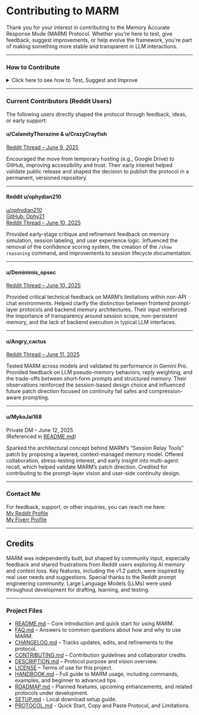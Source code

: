 # Contributing to MARM

Thank you for your interest in contributing to the Memory Accurate Response Mode (MARM) Protocol. Whether you're here to test, give feedback, suggest improvements, or help evolve the framework, you're part of making something more stable and transparent in LLM interactions.

---

### How to Contribute
<details>
<summary>Click here to see how to Test, Suggest and Improve</summary>

#### Test the Protocol
Run MARM through your own workflows using `/log`, `/compile`, and reseed blocks.  
Report any drift, breakdowns, or UX issues. Especially across different LLMs like ChatGPT, Gemini, Claude, or Perplexity.

#### Suggest Enhancements
If you’ve identified friction points, architectural gaps, or ways to simplify the prompt layer, open a GitHub issue (or DM directly if we're already connected).

#### Improve Documentation
You can submit typo fixes, restructure guides, or help clarify edge-case behaviors.

#### Developer Support (Optional)
If you have Python, JSON, or LLM toolchain experience and want to help convert MARM into a working tool or plugin, reach out. I'm looking to move from protocol to product in future phases.
</details>

---

### Current Contributors (Reddit Users)

The following users directly shaped the protocol through feedback, ideas, or early support:
 
#### u/CalamityThorazine & u/CrazyCrayfish  
[Reddit Thread – June 9, 2025](https://www.reddit.com/r/PromptEngineering/comments/1l7jtpn/i_analyzed_150_real_ai_complaints_then_built_a/)

Encouraged the move from temporary hosting (e.g., Google Drive) to GitHub, improving accessibility and trust. Their early interest helped validate public release and shaped the decision to publish the protocol in a permanent, versioned repository.

---

#### Reddit u/ophydian210  

[u/ophydian210](https://www.reddit.com/user/ophydian210/)  
[GitHub: Ophy21](https://github.com/Ophy21)  
[Reddit Thread – June 10, 2025](https://www.reddit.com/r/PromptEngineering/comments/1l7jtpn/i_analyzed_150_real_ai_complaints_then_built_a/)

Provided early-stage critique and refinement feedback on memory simulation, session labeling, and user experience logic. Influenced the removal of the confidence scoring system, the creation of the `/show reasoning` command, and improvements to session lifecycle documentation.

---

#### u/Deminimis_opsec
[Reddit Thread – June 10, 2025](https://www.reddit.com/r/PromptEngineering/comments/1l7jtpn/i_analyzed_150_real_ai_complaints_then_built_a/)

Provided critical technical feedback on MARM’s limitations within non-API chat environments. Helped clarify the distinction between frontend prompt-layer protocols and backend memory architectures. Their input reinforced the importance of transparency around session scope, non-persistent memory, and the lack of backend execution in typical LLM interfaces.

---

#### u/Angry_cactus 
[Reddit Thread – June 11, 2025](https://www.reddit.com/r/PromptEngineering/comments/1l7jtpn/i_analyzed_150_real_ai_complaints_then_built_a/)

Tested MARM across models and validated its performance in Gemini Pro. Provided feedback on LLM pseudo-memory behaviors, reply weighting, and the trade-offs between short-form prompts and structured memory. Their observations reinforced the session-based design choice and influenced future patch direction focused on continuity fail safes and compression-aware prompting.

---

#### u/MykoJai168  
Private DM – June 12, 2025  
(Referenced in [README.md](README.md))

Sparked the architectural concept behind MARM’s “Session Relay Tools” patch by proposing a layered, context-managed memory model. Offered collaboration, stress-testing interest, and early insight into multi-agent recall, which helped validate MARM’s patch direction. Credited for contributing to the prompt-layer vision and user-side continuity design.

---

### Contact Me 

For feedback, support, or other inquiries, you can reach me here:  
[My Reddit Profile](https://www.reddit.com/user/Alone-Biscotti6145)  
[My Fiverr Profile](https://www.fiverr.com/s/WEXLdBl)  

---

## Credits  

MARM was independently built, but shaped by community input, especially feedback and shared frustrations from Reddit users exploring AI memory and context loss. Key features, including the v1.2 patch, were inspired by real user needs and suggestions. Special thanks to the Reddit prompt engineering community. Large Language Models (LLMs) were used throughout development for drafting, learning, and testing.

---

### Project Files

- [README.md](README.md) – Core introduction and quick start for using MARM.  
- [FAQ.md](FAQ.md) – Answers to common questions about how and why to use MARM.  
- [CHANGELOG.md](CHANGELOG.md) – Tracks updates, edits, and refinements to the protocol.  
- [CONTRIBUTING.md](CONTRIBUTING.md) – Contribution guidelines and collaborator credits.  
- [DESCRIPTION.md](DESCRIPTION.md) – Protocol purpose and vision overview.  
- [LICENSE](LICENSE) – Terms of use for this project.
- [HANDBOOK.md](HANDBOOK.md) – Full guide to MARM usage, including commands, examples, and beginner to advanced tips.
- [ROADMAP.md](ROADMAP.md) – Planned features, upcoming enhancements, and related protocols under development.
- [SETUP.md](SETUP.md) - Local download setup guide.
- [PROTOCOL.md](PROTOCOL.md) - Quick Start, Copy and Paste Protocol, and Limitations.

